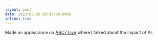 ```yaml
---
layout: post
date: 2023-05-26 08:47:00-0400
inline: true
---
```


Made an appearance on [ABC7 Live](https://drive.google.com/file/d/1oZtFQn0WhaijXKHZijvdwi7AHjafaceH/view?usp=share_link) where I talked about the impact of AI.
